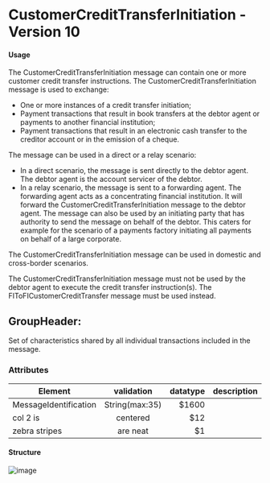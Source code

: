 # CustomerCreditTransferInitiation - Version 10
#### Usage
The CustomerCreditTransferInitiation message can contain one or more customer credit transfer
instructions.
The CustomerCreditTransferInitiation message is used to exchange:
- One or more instances of a credit transfer initiation;
- Payment transactions that result in book transfers at the debtor agent or payments to another financial
institution;
- Payment transactions that result in an electronic cash transfer to the creditor account or in the
emission of a cheque.

The message can be used in a direct or a relay scenario:
- In a direct scenario, the message is sent directly to the debtor agent. The debtor agent is the account
servicer of the debtor.
- In a relay scenario, the message is sent to a forwarding agent. The forwarding agent acts as a
concentrating financial institution. It will forward the CustomerCreditTransferInitiation message to the
debtor agent.
The message can also be used by an initiating party that has authority to send the message on behalf
of the debtor. This caters for example for the scenario of a payments factory initiating all payments on
behalf of a large corporate.

The CustomerCreditTransferInitiation message can be used in domestic and cross-border scenarios.

The CustomerCreditTransferInitiation message must not be used by the debtor agent to execute the
credit transfer instruction(s). The FIToFICustomerCreditTransfer message must be used instead.

## GroupHeader:
Set of characteristics shared by all individual transactions included in the message.
### Attributes

| Element        | validation           | datatype  | description|
| ------------- |:-------------:| -----:|---------------------------:|
| MessageIdentification      | String(max:35) | $1600 ||
| col 2 is      | centered      |   $12 ||
| zebra stripes | are neat      |    $1 ||

#### Structure
![image](https://lucid.app/publicSegments/view/4bdffec3-fff8-4e65-af5d-7dab9e529084/image.jpeg)

